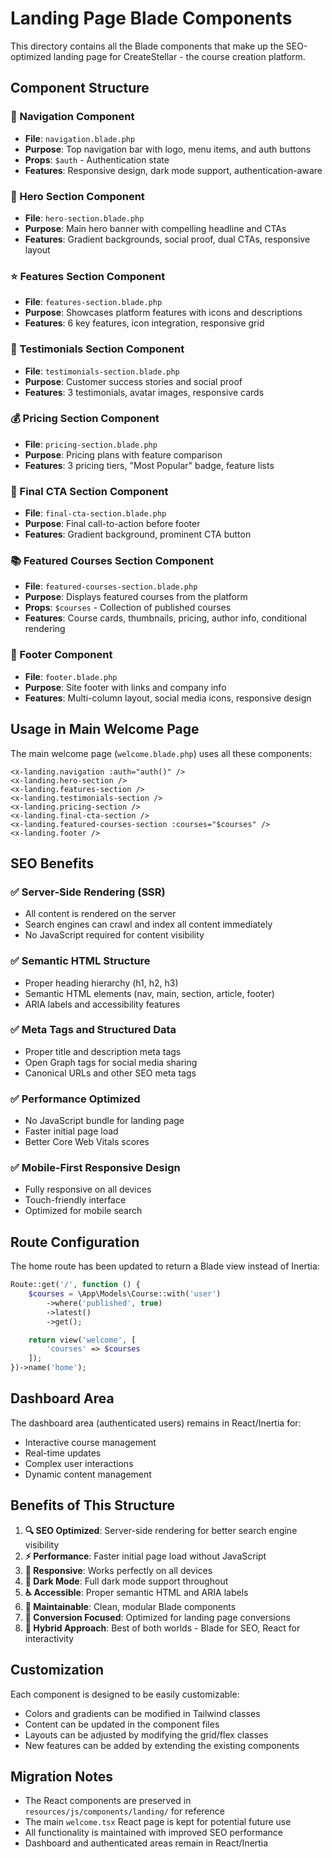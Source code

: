 # Landing Page Blade Components

This directory contains all the Blade components that make up the SEO-optimized landing page for CreateStellar - the course creation platform.

## Component Structure

### 🧭 Navigation Component
- **File**: `navigation.blade.php`
- **Purpose**: Top navigation bar with logo, menu items, and auth buttons
- **Props**: `$auth` - Authentication state
- **Features**: Responsive design, dark mode support, authentication-aware

### 🚀 Hero Section Component
- **File**: `hero-section.blade.php`
- **Purpose**: Main hero banner with compelling headline and CTAs
- **Features**: Gradient backgrounds, social proof, dual CTAs, responsive layout

### ⭐ Features Section Component
- **File**: `features-section.blade.php`
- **Purpose**: Showcases platform features with icons and descriptions
- **Features**: 6 key features, icon integration, responsive grid

### 💬 Testimonials Section Component
- **File**: `testimonials-section.blade.php`
- **Purpose**: Customer success stories and social proof
- **Features**: 3 testimonials, avatar images, responsive cards

### 💰 Pricing Section Component
- **File**: `pricing-section.blade.php`
- **Purpose**: Pricing plans with feature comparison
- **Features**: 3 pricing tiers, "Most Popular" badge, feature lists

### 🎯 Final CTA Section Component
- **File**: `final-cta-section.blade.php`
- **Purpose**: Final call-to-action before footer
- **Features**: Gradient background, prominent CTA button

### 📚 Featured Courses Section Component
- **File**: `featured-courses-section.blade.php`
- **Purpose**: Displays featured courses from the platform
- **Props**: `$courses` - Collection of published courses
- **Features**: Course cards, thumbnails, pricing, author info, conditional rendering

### 🦶 Footer Component
- **File**: `footer.blade.php`
- **Purpose**: Site footer with links and company info
- **Features**: Multi-column layout, social media icons, responsive design

## Usage in Main Welcome Page

The main welcome page (`welcome.blade.php`) uses all these components:

```blade
<x-landing.navigation :auth="auth()" />
<x-landing.hero-section />
<x-landing.features-section />
<x-landing.testimonials-section />
<x-landing.pricing-section />
<x-landing.final-cta-section />
<x-landing.featured-courses-section :courses="$courses" />
<x-landing.footer />
```

## SEO Benefits

### ✅ Server-Side Rendering (SSR)
- All content is rendered on the server
- Search engines can crawl and index all content immediately
- No JavaScript required for content visibility

### ✅ Semantic HTML Structure
- Proper heading hierarchy (h1, h2, h3)
- Semantic HTML elements (nav, main, section, article, footer)
- ARIA labels and accessibility features

### ✅ Meta Tags and Structured Data
- Proper title and description meta tags
- Open Graph tags for social media sharing
- Canonical URLs and other SEO meta tags

### ✅ Performance Optimized
- No JavaScript bundle for landing page
- Faster initial page load
- Better Core Web Vitals scores

### ✅ Mobile-First Responsive Design
- Fully responsive on all devices
- Touch-friendly interface
- Optimized for mobile search

## Route Configuration

The home route has been updated to return a Blade view instead of Inertia:

```php
Route::get('/', function () {
    $courses = \App\Models\Course::with('user')
        ->where('published', true)
        ->latest()
        ->get();

    return view('welcome', [
        'courses' => $courses
    ]);
})->name('home');
```

## Dashboard Area

The dashboard area (authenticated users) remains in React/Inertia for:
- Interactive course management
- Real-time updates
- Complex user interactions
- Dynamic content management

## Benefits of This Structure

1. **🔍 SEO Optimized**: Server-side rendering for better search engine visibility
2. **⚡ Performance**: Faster initial page load without JavaScript
3. **📱 Responsive**: Works perfectly on all devices
4. **🌙 Dark Mode**: Full dark mode support throughout
5. **♿ Accessible**: Proper semantic HTML and ARIA labels
6. **🔧 Maintainable**: Clean, modular Blade components
7. **🎯 Conversion Focused**: Optimized for landing page conversions
8. **🔄 Hybrid Approach**: Best of both worlds - Blade for SEO, React for interactivity

## Customization

Each component is designed to be easily customizable:
- Colors and gradients can be modified in Tailwind classes
- Content can be updated in the component files
- Layouts can be adjusted by modifying the grid/flex classes
- New features can be added by extending the existing components

## Migration Notes

- The React components are preserved in `resources/js/components/landing/` for reference
- The main `welcome.tsx` React page is kept for potential future use
- All functionality is maintained with improved SEO performance
- Dashboard and authenticated areas remain in React/Inertia
